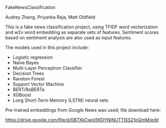 FakeNewsClassification

Audrey Zhang, Priyanka Raja, Matt Oldfield


This is a fake news classification project, using TFIDF word vectorization and w2v word embedding as separate sets of features. Sentiment scores based on sentiment analysis are also used as input features.

The models used in this project include:
- Logistic regression
- Naive Bayes
- Multi-Layer Perceptron Classifier
- Decision Trees
- Random Forest
- Support Vector Machine
- BERT/RoBERTa
- XGBoost
- Long Short-Term Memory (LSTM) neural nets

Pre-trained embeddings from Google News was used; file download here: 

https://drive.google.com/file/d/0B7XkCwpI5KDYNlNUTTlSS21pQmM/edit 